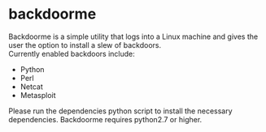 # backdoorme

 Backdoorme is a simple utility that logs into a Linux machine and gives the user the option to install a slew of backdoors.    
 Currently enabled backdoors include:
  - Python
  - Perl
  - Netcat
  - Metasploit

 Please run the dependencies python script to install the necessary dependencies. Backdoorme requires python2.7 or higher.
